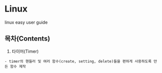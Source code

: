 # Linux
  linux easy user guide

목차(Contents)
----------------------
  1. 타이머(Timer)
    
    - timer의 핸들러 및 여러 함수(create, setting, delete)들을 편하게 사용하도록 만든 함수 제작
